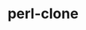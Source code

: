 ---
title: "perl-clone"
layout: cache
categories: [package, develop-2025-04-27]
meta: {"compilers": ["none"], "num_specs": 2, "num_specs_by_stack": {"data-vis-sdk": 1, "e4s": 1, "hep": 1, "root": 2}, "oss": ["ubuntu20.04", "ubuntu22.04"], "platforms": ["linux"], "stacks": ["data-vis-sdk", "e4s", "hep", "root"], "targets": ["x86_64_v3"], "versions": ["0.46"]}
spec_details: [{"compiler": "none", "hash": "4c3q4sotnlxr24lzyerngws3xi5wzjhv", "os": "ubuntu22.04", "platform": "linux", "size": "-", "stacks": ["e4s", "hep", "root"], "target": "x86_64_v3", "variants": ["build_system=perl"], "versions": ["0.46"]}, {"compiler": "none", "hash": "w6umek5osin6v7jn65wo5tsjays4past", "os": "ubuntu20.04", "platform": "linux", "size": "-", "stacks": ["data-vis-sdk", "root"], "target": "x86_64_v3", "variants": ["build_system=perl"], "versions": ["0.46"]}]
---